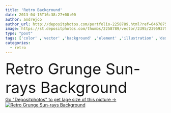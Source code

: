```yaml
---
title: 'Retro Background'
date: 2013-04-15T16:38:27+00:00
author: andrejco
author_url: http://depositphotos.com/portfolio-2258789.html?ref=64678756
image: https://st.depositphotos.com/thumbs/2258789/vector/2395/23959375/api_thumb_450.jpg?forcejpeg=true
type: "post"
tags: ['color' ,'vector' ,'background' ,'element' ,'illustration' ,'design' ,'copy' ,'space' ,'decoration' ,'abstract' ,'pattern' ,'grunge' ,'old' ,'retro' ,'vintage' ,'banner' ,'backdrop' ,'blank' ,'sunbeam' ,'wallpaper' ,'placard' ,'dirty' ,'sunrays' ,'ilustraciones' ]
categories: 
  - retro
---
```

<div aling="center">
            <font size="60"> Retro Grunge Sun-rays Background</font>   
</div>
<div>
    <a href='https://depositphotos.com/23959375/stock-illustration-retro-background.html?ref=64678756' target=_blank > Go "Depositphotos" to get lage size of this picture ->
        <img href='https://depositphotos.com/23959375/stock-illustration-retro-background.html?ref=64678756' src='https://st.depositphotos.com/2258789/2395/v/950/depositphotos_23959375-stock-illustration-retro-background.jpg?forcejpeg=true' alt='Retro Grunge Sun-rays Background' >
    </a>
</div>
